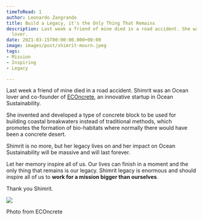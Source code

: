 ```yaml
---
timeToRead: 1
author: Leonardo Zangrando
title: Build a Legacy, it's the Only Thing That Remains
description: Last week a friend of mine died in a road accident. She was an Ocean
  lover.
date: 2021-03-15T00:00:00.000+00:00
image: images/post/shimrit-mourn.jpeg
tags:
- Mission
- Inspiring
- Legacy

---
```

Last week a friend of mine died in a road accident. Shimrit was an Ocean lover and co-founder of [ECOncrete](https://econcretetech.com/), an innovative startup in Ocean Sustainability.

She invented and developed a type of concrete block to be used for building coastal breakwaters instead of traditional methods, which promotes the formation of bio-habitats where normally there would have been a concrete desert.

Shimrit is no more, but her legacy lives on and her impact on Ocean Sustainability will be massive and will last forever.

Let her memory inspire all of us. Our lives can finish in a moment and the only thing that remains is our legacy. Shimrit legacy is enormous and should inspire all of us to **work for a mission bigger than ourselves**.

Thank you Shimrit.

![](images/post/shimrit-mourn.jpeg)

Photo from ECOncrete